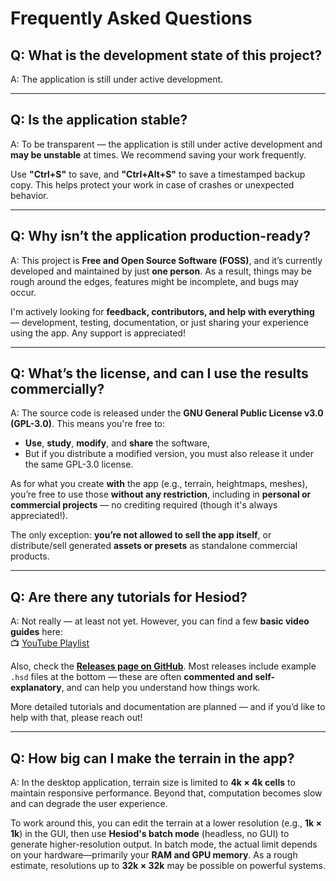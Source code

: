 # Frequently Asked Questions

## Q: What is the development state of this project?
A: The application is still under active development.

---

## Q: Is the application stable?
A: To be transparent — the application is still under active development and **may be unstable** at times. We recommend saving your work frequently.

Use **"Ctrl+S"** to save, and **"Ctrl+Alt+S"** to save a timestamped backup copy. This helps protect your work in case of crashes or unexpected behavior.

---

## Q: Why isn’t the application production-ready?
A: This project is **Free and Open Source Software (FOSS)**, and it’s currently developed and maintained by just **one person**. As a result, things may be rough around the edges, features might be incomplete, and bugs may occur.

I'm actively looking for **feedback, contributors, and help with everything** — development, testing, documentation, or just sharing your experience using the app. Any support is appreciated!

---

## Q: What’s the license, and can I use the results commercially?
A: The source code is released under the **GNU General Public License v3.0 (GPL-3.0)**. This means you're free to:
- **Use**, **study**, **modify**, and **share** the software,
- But if you distribute a modified version, you must also release it under the same GPL-3.0 license.

As for what you create **with** the app (e.g., terrain, heightmaps, meshes), you’re free to use those **without any restriction**, including in **personal or commercial projects** — no crediting required (though it's always appreciated!).

The only exception: **you’re not allowed to sell the app itself**, or distribute/sell generated **assets or presets** as standalone commercial products.

---

## Q: Are there any tutorials for Hesiod?
A: Not really — at least not yet. However, you can find a few **basic video guides** here:  
📺 [YouTube Playlist](https://m.youtube.com/playlist?list=PLvla2FXp5tDxbPypf_Mp66gWzX_Lga3DK)

Also, check the **[Releases page on GitHub](https://github.com/otto-link/Hesiod/releases/)**. Most releases include example `.hsd` files at the bottom — these are often **commented and self-explanatory**, and can help you understand how things work.

More detailed tutorials and documentation are planned — and if you’d like to help with that, please reach out!

---

## Q: How big can I make the terrain in the app?
A: In the desktop application, terrain size is limited to **4k × 4k cells** to maintain responsive performance. Beyond that, computation becomes slow and can degrade the user experience.

To work around this, you can edit the terrain at a lower resolution (e.g., **1k × 1k**) in the GUI, then use **Hesiod's batch mode** (headless, no GUI) to generate higher-resolution output. In batch mode, the actual limit depends on your hardware—primarily your **RAM and GPU memory**. As a rough estimate, resolutions up to **32k × 32k** may be possible on powerful systems.
